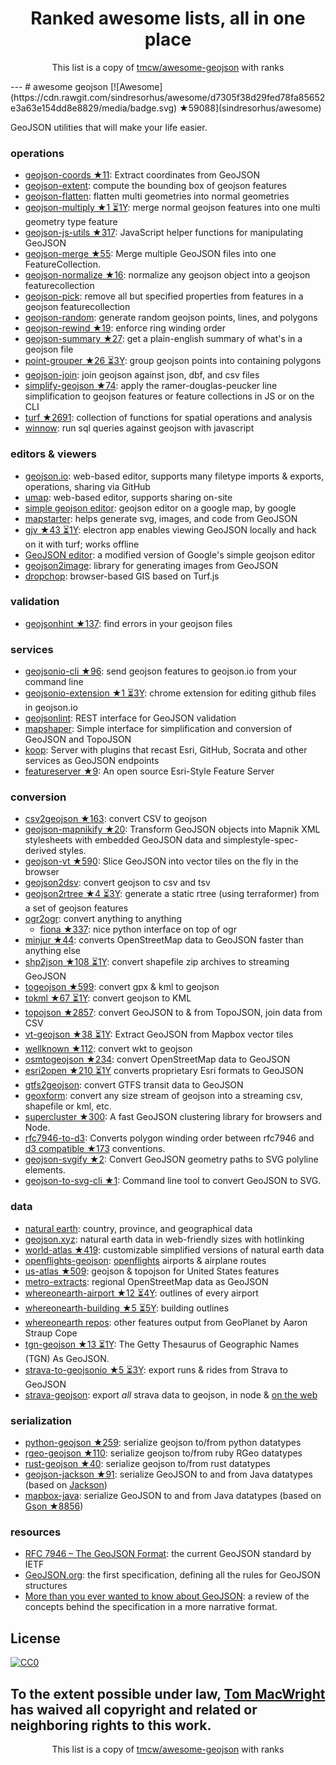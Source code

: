 <h1 align="center">
Ranked awesome lists, all in one place
</h1>
<p align="center">
	This list is a copy of <a href="tmcw/awesome-geojson">tmcw/awesome-geojson</a> with ranks
</p>
---
# awesome geojson [![Awesome](https://cdn.rawgit.com/sindresorhus/awesome/d7305f38d29fed78fa85652e3a63e154dd8e8829/media/badge.svg) ★59088](sindresorhus/awesome)

GeoJSON utilities that will make your life easier.

### operations

* [geojson-coords ★11](mapbox/geojson-coords): Extract coordinates from GeoJSON
* [geojson-extent](https://www.npmjs.com/package/geojson-extent): compute the bounding box of geojson features
* [geojson-flatten](https://github.com/tmcw/geojson-flatten): flatten multi geometries into normal geometries
* [geojson-multiply ★1 ⏳1Y](haoliangyu/geojson-multiply):  merge normal geojson features into one multi geometry type feature
* [geojson-js-utils ★317](maxogden/geojson-js-utils): JavaScript helper functions for manipulating GeoJSON
* [geojson-merge ★55](mapbox/geojson-merge): Merge multiple GeoJSON files into one FeatureCollection.
* [geojson-normalize ★16](mapbox/geojson-normalize): normalize any geojson object into a geojson featurecollection
* [geojson-pick](https://www.npmjs.com/package/geojson-pick): remove all but specified properties from features in a geojson featurecollection
* [geojson-random](https://github.com/tmcw/geojson-random): generate random geojson points, lines, and polygons
* [geojson-rewind ★19](mapbox/geojson-rewind): enforce ring winding order
* [geojson-summary ★27](mapbox/geojson-summary): get a plain-english summary of what's in a geojson file
* [point-grouper ★26 ⏳3Y](substack/point-grouper): group geojson points into containing polygons
* [geojson-join](https://github.com/tmcw/geojson-join): join geojson against json, dbf, and csv files
* [simplify-geojson ★74](maxogden/simplify-geojson): apply the ramer-douglas-peucker line simplification to geojson features or feature collections in JS or on the CLI
* [turf ★2691](Turfjs/turf): collection of functions for spatial operations and analysis
* [winnow](https://github.com/dmfenton/winnow): run sql queries against geojson with javascript

### editors & viewers

* [geojson.io](http://geojson.io/): web-based editor, supports many filetype imports & exports, operations, sharing via GitHub
* [umap](http://umap.openstreetmap.fr/en/): web-based editor, supports sharing on-site
* [simple geojson editor](https://google-developers.appspot.com/maps/documentation/utils/geojson/): geojson editor on a google map, by google
* [mapstarter](http://mapstarter.com/): helps generate svg, images, and code from GeoJSON
* [gjv ★43 ⏳1Y](anandthakker/gjv): electron app enables viewing GeoJSON locally and hack on it with turf; works offline
* [GeoJSON editor](https://tomscholz.github.io/geojson-editor/): a modified version of Google's simple geojson editor
* [geojson2image](https://github.com/brycejohnston/geojson2image): library for generating images from GeoJSON
* [dropchop](http://dropchop.io/): browser-based GIS based on Turf.js

### validation

* [geojsonhint ★137](mapbox/geojsonhint): find errors in your geojson files

### services

* [geojsonio-cli ★96](mapbox/geojsonio-cli): send geojson features to geojson.io from your command line
* [geojsonio-extension ★1 ⏳3Y](mapbox/geojsonio-extension): chrome extension for editing github files in geojson.io
* [geojsonlint](http://geojsonlint.com/): REST interface for GeoJSON validation
* [mapshaper](http://mapshaper.org/): Simple interface for simplification and conversion of GeoJSON and TopoJSON
* [koop](https://koopjs.github.io): Server with plugins that recast Esri, GitHub, Socrata and other services as GeoJSON endpoints
* [featureserver ★9](featureserver/featureserver): An open source Esri-Style Feature Server

### conversion

* [csv2geojson ★163](mapbox/csv2geojson): convert CSV to geojson
* [geojson-mapnikify ★20](mapbox/geojson-mapnikify): Transform GeoJSON objects into Mapnik XML stylesheets with embedded GeoJSON data and simplestyle-spec-derived styles.
* [geojson-vt ★590](mapbox/geojson-vt): Slice GeoJSON into vector tiles on the fly in the browser
* [geojson2dsv](https://github.com/tmcw/geojson2dsv): convert geojson to csv and tsv
* [geojson2rtree ★4 ⏳3Y](maxogden/geojson2rtree): generate a static rtree (using terraformer) from a set of geojson features
* [ogr2ogr](http://www.gdal.org/ogr2ogr.html): convert anything to anything
  * [fiona ★337](toblerity/fiona): nice python interface on top of ogr
* [minjur ★44](mapbox/minjur): converts OpenStreetMap data to GeoJSON faster than anything else
* [shp2json ★108 ⏳1Y](substack/shp2json): convert shapefile zip archives to streaming GeoJSON
* [togeojson ★599](mapbox/togeojson): convert gpx & kml to geojson
* [tokml ★67 ⏳1Y](mapbox/tokml): convert geojson to KML
* [topojson ★2857](topojson/topojson): convert GeoJSON to & from TopoJSON, join data from CSV
* [vt-geojson ★38 ⏳1Y](developmentseed/vt-geojson): Extract GeoJSON from Mapbox vector tiles
* [wellknown ★112](mapbox/wellknown): convert wkt to geojson
* [osmtogeojson ★234](tyrasd/osmtogeojson): convert OpenStreetMap data to GeoJSON
* [esri2open ★210 ⏳1Y](project-open-data/esri2open) converts proprietary Esri formats to GeoJSON
* [gtfs2geojson](https://github.com/tmcw/gtfs2geojson): convert GTFS transit data to GeoJSON
* [geoxform](https://github.com/koopjs/geoxform): convert any size stream of geojson into a streaming csv, shapefile or kml, etc.
* [supercluster ★300](mapbox/supercluster): A fast GeoJSON clustering library for browsers and Node.
* [rfc7946-to-d3](https://github.com/tyrasd/rfc7946-to-d3): Converts polygon winding order between rfc7946 and [d3 compatible ★173](d3/d3-geo#d3-geo) conventions.
* [geojson-svgify ★2](juliuste/geojson-svgify): Convert GeoJSON geometry paths to SVG polyline elements.
* [geojson-to-svg-cli ★1](derhuerst/geojson-to-svg-cli): Command line tool to convert GeoJSON to SVG.

### data

* [natural earth](http://www.naturalearthdata.com/): country, province, and geographical data
* [geojson.xyz](http://geojson.xyz/): natural earth data in web-friendly sizes with hotlinking
* [world-atlas ★419](topojson/world-atlas): customizable simplified versions of natural earth data
* [openflights-geojson](https://github.com/tmcw/openflights-geojson): [openflights](http://openflights.org/) airports & airplane routes
* [us-atlas ★509](topojson/us-atlas): geojson & topojson for United States features
* [metro-extracts](https://mapzen.com/data/metro-extracts/): regional OpenStreetMap data as GeoJSON
* [whereonearth-airport ★12 ⏳4Y](straup/whereonearth-airport): outlines of every airport
* [whereonearth-building ★5 ⏳5Y](straup/whereonearth-building): building outlines
* [whereonearth repos](https://github.com/search?q=user%3Astraup+whereonearth): other features output from GeoPlanet by Aaron Straup Cope
* [tgn-geojson ★13 ⏳1Y](straup/tgn-geojson): The Getty Thesaurus of Geographic Names (TGN) As GeoJSON.
* [strava-to-geojsonio ★5 ⏳3Y](taketime/strava-to-geojsonio): export runs & rides from Strava to GeoJSON
* [strava-geojson](https://github.com/tmcw/strava-geojson): export _all_ strava data to geojson, in node & [on the web](http://www.macwright.org/strava-geojson/)

### serialization

* [python-geojson ★259](frewsxcv/python-geojson): serialize geojson to/from python datatypes
* [rgeo-geojson ★110](rgeo/rgeo-geojson): serialize geojson to/from ruby RGeo datatypes
* [rust-geojson ★40](georust/rust-geojson): serialize geojson to/from rust datatypes
* [geojson-jackson ★91](opendatalab-de/geojson-jackson): serialize GeoJSON to and from Java datatypes (based on [Jackson](http://wiki.fasterxml.com/JacksonHome))
* [mapbox-java](https://github.com/mapbox/mapbox-java): serialize GeoJSON to and from Java datatypes (based on [Gson ★8856](google/gson))

### resources

* [RFC 7946 – The GeoJSON Format](https://tools.ietf.org/html/rfc7946): the current GeoJSON standard by IETF
* [GeoJSON.org](http://geojson.org/): the first specification, defining all the rules for GeoJSON structures
* [More than you ever wanted to know about GeoJSON](http://www.macwright.org/2015/03/23/geojson-second-bite.html): a review of the concepts behind the specification in a more narrative format.

## License

[![CC0](https://licensebuttons.net/p/zero/1.0/88x31.png)](https://creativecommons.org/publicdomain/zero/1.0/ )

To the extent possible under law, [Tom MacWright](http://www.macwright.org) has waived all copyright and related or neighboring rights to this work.
---
<p align="center">
	This list is a copy of <a href="tmcw/awesome-geojson">tmcw/awesome-geojson</a> with ranks
</p>
<script>
  (function(i,s,o,g,r,a,m){i['GoogleAnalyticsObject']=r;i[r]=i[r]||function(){
  (i[r].q=i[r].q||[]).push(arguments)},i[r].l=1*new Date();a=s.createElement(o),
  m=s.getElementsByTagName(o)[0];a.async=1;a.src=g;m.parentNode.insertBefore(a,m)
  })(window,document,'script','https://www.google-analytics.com/analytics.js','ga');

  ga('create', 'UA-100705027-1', 'auto');
  ga('send', 'pageview');

</script>
